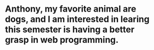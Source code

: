 # Anthony, my favorite animal are dogs, and I am interested in learing this semester is having a better grasp in web programming. 
